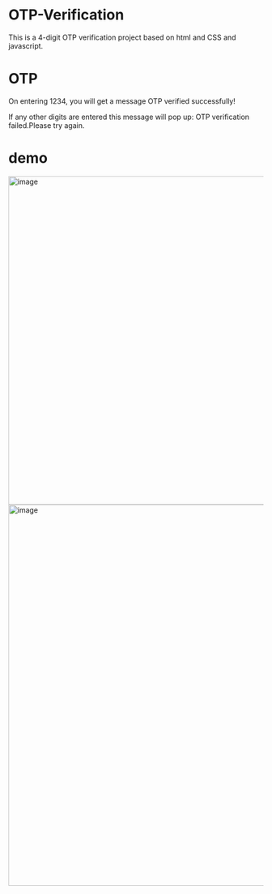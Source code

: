 # OTP-Verification
This is a 4-digit OTP verification project based on html and CSS and javascript.

# OTP 
On entering 1234, you will get a message OTP verified successfully!

If any other digits are entered this message will pop up: OTP verification failed.Please try again. 

# demo
<img width="649" alt="image" src="https://github.com/TanushreeBorase/OTP-Verification/assets/130696335/a09a7ee9-f2c4-4d2f-a7c7-6f427b6fd2e1">


<img width="753" alt="image" src="https://github.com/TanushreeBorase/OTP-Verification/assets/130696335/eb2b625d-54a7-4b70-abba-4f86ff8f46ba">




